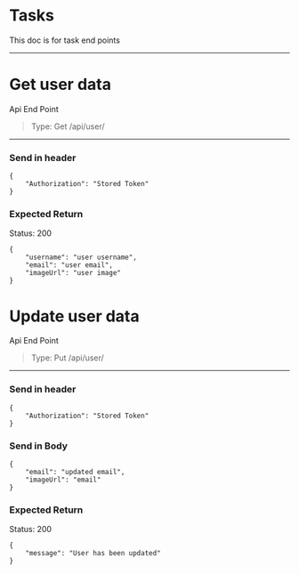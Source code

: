 # Tasks

This doc is for task end points

---

# Get user data

Api End Point

> Type: Get
/api/user/

---

### Send in header

    {
    	"Authorization": "Stored Token"
    }

### Expected Return

Status: 200

    {
    	"username": "user username",
    	"email": "user email",
    	"imageUrl": "user image"
    }

# Update user data

Api End Point

> Type: Put
/api/user/

---

### Send in header

    {
    	"Authorization": "Stored Token"
    }

### Send in Body

    {
    	"email": "updated email",
    	"imageUrl": "email"
    }

### Expected Return

Status: 200

    {
    	"message": "User has been updated"
    }
